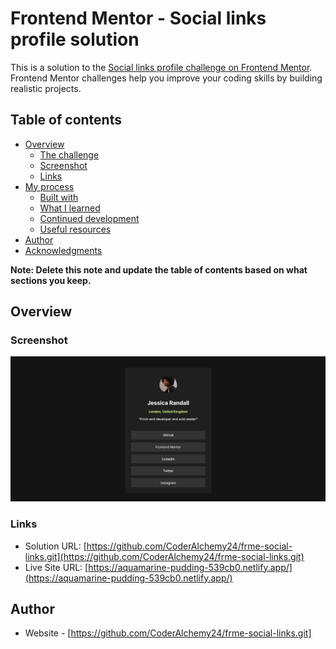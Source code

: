# Frontend Mentor - Social links profile solution

This is a solution to the [Social links profile challenge on Frontend Mentor](https://www.frontendmentor.io/challenges/social-links-profile-UG32l9m6dQ). Frontend Mentor challenges help you improve your coding skills by building realistic projects. 

## Table of contents

- [Overview](#overview)
  - [The challenge](#the-challenge)
  - [Screenshot](#screenshot)
  - [Links](#links)
- [My process](#my-process)
  - [Built with](#built-with)
  - [What I learned](#what-i-learned)
  - [Continued development](#continued-development)
  - [Useful resources](#useful-resources)
- [Author](#author)
- [Acknowledgments](#acknowledgments)

**Note: Delete this note and update the table of contents based on what sections you keep.**

## Overview


### Screenshot

![](./screenshot.png)


### Links

- Solution URL: [https://github.com/CoderAlchemy24/frme-social-links.git](https://github.com/CoderAlchemy24/frme-social-links.git)
- Live Site URL: [https://aquamarine-pudding-539cb0.netlify.app/](https://aquamarine-pudding-539cb0.netlify.app/)



## Author

- Website - [https://github.com/CoderAlchemy24/frme-social-links.git]


